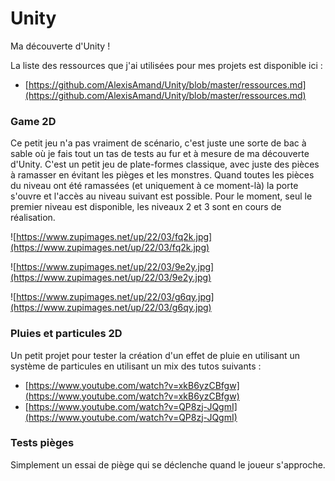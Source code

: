# Unity

Ma découverte d'Unity !

La liste des ressources que j'ai utilisées pour mes projets est disponible ici : 

* [https://github.com/AlexisAmand/Unity/blob/master/ressources.md](https://github.com/AlexisAmand/Unity/blob/master/ressources.md)

### Game 2D

Ce petit jeu  n'a pas vraiment de scénario, c'est juste une sorte de bac à sable où je fais tout un tas de tests au fur et à mesure de ma découverte d'Unity. C'est un petit jeu de plate-formes classique, avec juste des pièces à ramasser en évitant les pièges et les monstres. Quand toutes les pièces du niveau ont été ramassées (et uniquement à ce moment-là) la porte s'ouvre et l'accès au niveau suivant est possible. Pour le moment, seul le premier niveau est disponible, les niveaux 2 et 3 sont en cours de réalisation.

![https://www.zupimages.net/up/22/03/fq2k.jpg](https://www.zupimages.net/up/22/03/fq2k.jpg)

![https://www.zupimages.net/up/22/03/9e2y.jpg](https://www.zupimages.net/up/22/03/9e2y.jpg)

![https://www.zupimages.net/up/22/03/g6qy.jpg](https://www.zupimages.net/up/22/03/g6qy.jpg)

### Pluies et particules 2D

Un petit projet pour tester la création d'un effet de pluie en utilisant un système de particules en utilisant un mix des tutos suivants :

* [https://www.youtube.com/watch?v=xkB6yzCBfgw](https://www.youtube.com/watch?v=xkB6yzCBfgw)
* [https://www.youtube.com/watch?v=QP8zj-JQgmI](https://www.youtube.com/watch?v=QP8zj-JQgmI)

### Tests pièges

Simplement un essai de piège qui se déclenche quand le joueur s'approche.


